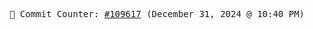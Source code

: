 <p align="center">
    <samp>
        📮 Commit Counter: <a href="https://github.com/Javascript-void0/Javascript-void0/commits/main">#109617</a> (December 31, 2024 @ 10:40 PM)
    </samp>
</p>